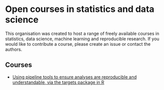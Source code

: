# Open courses in statistics and data science

This organisation was created to host a range of freely available courses in statistics, data science, machine learning and reproducible research. If you would like to contribute a course, please create an issue or contact the authors.

## Courses

- <a href="https://github.com/open-courses-statistics-data-science/pipeline_tools" target="_blank">Using pipeline tools to ensure analyses are reproducible and understandable, via the targets package in R</a>
